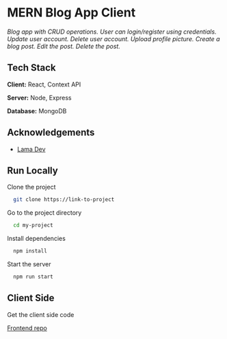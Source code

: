 # MERN Blog App Client 

*Blog app with CRUD operations.* 
*User can login/register using credentials.*
*Update user account.*
*Delete user account.*
*Upload profile picture.*
*Create a blog post.*
*Edit the post.*
*Delete the post.*


## Tech Stack

**Client:** React, Context API

**Server:** Node, Express

**Database:** MongoDB 


## Acknowledgements

 - [Lama Dev](https://www.youtube.com/channel/UCOxWrX5MIdXIeRNaXC3sqIg)


## Run Locally

Clone the project

```bash
  git clone https://link-to-project
```

Go to the project directory

```bash
  cd my-project
```

Install dependencies

```bash
  npm install
```

Start the server

```bash
  npm run start
```


## Client Side

Get the client side code

[Frontend repo](https://github.com/mhasanrabbi/Blog-App-Client)



